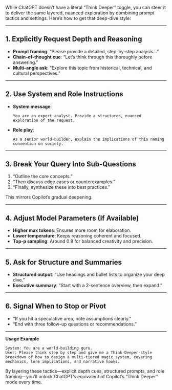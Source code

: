 While ChatGPT doesn’t have a literal “Think Deeper” toggle, you can steer it to deliver the same layered, nuanced exploration by combining prompt tactics and settings. Here’s how to get that deep-dive style:

---

## 1. Explicitly Request Depth and Reasoning

- **Prompt framing**: “Please provide a detailed, step-by-step analysis…”
- **Chain-of-thought cue**: “Let’s think through this thoroughly before answering.”
- **Multi-angle ask**: “Explore this topic from historical, technical, and cultural perspectives.”

---

## 2. Use System and Role Instructions

- **System message**:
    
    ```
    You are an expert analyst. Provide a structured, nuanced exploration of the request.
    ```
    
- **Role play**:
    
    ```
    As a senior world-builder, explain the implications of this naming convention on society.
    ```
    

---

## 3. Break Your Query Into Sub-Questions

1. “Outline the core concepts.”
2. “Then discuss edge cases or counterexamples.”
3. “Finally, synthesize these into best practices.”

This mirrors Copilot’s gradual deepening.

---

## 4. Adjust Model Parameters (If Available)

- **Higher max tokens**: Ensures more room for elaboration.
- **Lower temperature**: Keeps reasoning coherent and focused.
- **Top-p sampling**: Around 0.8 for balanced creativity and precision.

---

## 5. Ask for Structure and Summaries

- **Structured output**: “Use headings and bullet lists to organize your deep dive.”
- **Executive summary**: “Start with a 2-sentence overview, then expand.”

---

## 6. Signal When to Stop or Pivot

- “If you hit a speculative area, note assumptions clearly.”
- “End with three follow-up questions or recommendations.”

---

**Usage Example**

```
System: You are a world-building guru.  
User: Please think step by step and give me a Think-Deeper-style breakdown of how to design a multi-tiered magic system, covering mechanics, lore implications, and narrative hooks.
```

By layering these tactics—explicit depth cues, structured prompts, and role framing—you’ll unlock ChatGPT’s equivalent of Copilot’s “Think Deeper” mode every time.